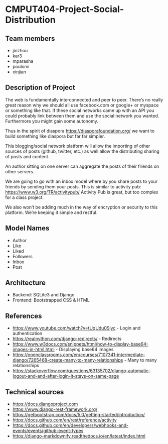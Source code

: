 # CMPUT404-Project-Social-Distribution

## Team members
* jinzhou
* kar3
* mparasha
* poulomi
* xinjian

## Description of Project

The web is fundamentally interconnected and peer to peer. There’s no really great reason why we should all use facebook.com or google+ or myspace or something like that. If these social networks came up with an API you could probably link between them and use the social network you wanted. Furthermore you might gain some autonomy.

Thus in the spirit of diaspora https://diasporafoundation.org/ we want to build something like diaspora but far far simpler.

This blogging/social network platform will allow the importing of other sources of posts (github, twitter, etc.) as well allow the distributing sharing of posts and content.

An author sitting on one server can aggregate the posts of their friends on other servers.

We are going to go with an inbox model where by you share posts to your friends by sending them your posts. This is similar to activity pub: https://www.w3.org/TR/activitypub/ Activity Pub is great, but too complex for a class project.

We also won’t be adding much in the way of encryption or security to this platform. We’re keeping it simple and restful.

## Model Names

* Author
* Like
* Liked
* Followers
* Inbox
* Post

## Architecture

* Backend: SQLite3 and Django
* Frontend: Bootstrapped CSS & HTML

## References

* https://www.youtube.com/watch?v=tUqUdu0Sjyc - Login and authentication
* https://realpython.com/django-redirects/ - Redirects
* https://www.w3docs.com/snippets/html/how-to-display-base64-images-in-html.html - Displaying base64 images
* https://openclassrooms.com/en/courses/7107341-intermediate-django/7265468-create-many-to-many-relationships - Many to many relationships
* https://stackoverflow.com/questions/63135702/django-automatic-logout-and-and-after-login-it-stays-on-same-page

## Technical sources

* https://docs.djangoproject.com
* https://www.django-rest-framework.org/
* https://getbootstrap.com/docs/5.0/getting-started/introduction/
* https://docs.github.com/en/rest/reference/activity
* https://docs.github.com/en/developers/webhooks-and-events/events/github-event-types
* https://django-markdownify.readthedocs.io/en/latest/index.html
